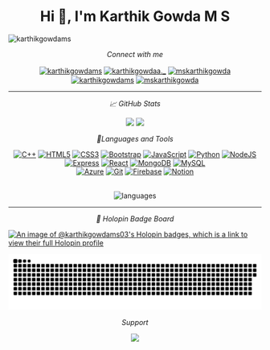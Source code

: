 <h1 align="center">Hi 👋, I'm Karthik Gowda M S</h1>



<p align="left"> <img src="https://komarev.com/ghpvc/?username=karthikgowdams03&label=Profile%20Visits&color=0e75b6&style=flat" alt="karthikgowdams" /> </p>



<p align="center">
    <i>Connect with me </i>
    <p align="center">
      <a href="https://linkedin.com/in/karthikgowdams" target="blank"><img align="center" src="https://raw.githubusercontent.com/rahuldkjain/github-profile-readme-generator/master/src/images/icons/Social/linked-in-alt.svg" alt="karthikgowdams" height="30" width="40" /></a>
<a href="https://instagram.com/karthikgowdaa._" target="blank"><img align="center" src="https://raw.githubusercontent.com/rahuldkjain/github-profile-readme-generator/master/src/images/icons/Social/instagram.svg" alt="karthikgowdaa._"  height="30" width="40"  /></a>
<a href="https://x.com/mskarthikgowda" target="blank"><img align="center" src="https://raw.githubusercontent.com/rahuldkjain/github-profile-readme-generator/master/src/images/icons/Social/twitter.svg" alt="mskarthikgowda"  height="30" width="40" /></a>
      <a href="https://kaggle.com/karthikgowdams" target="blank"><img align="center" src="https://raw.githubusercontent.com/rahuldkjain/github-profile-readme-generator/master/src/images/icons/Social/kaggle.svg" alt="karthikgowdams" height="30" width="40" /></a>
      <a href="https://fb.com/mskarthikgowda" target="blank"><img align="center" src="https://raw.githubusercontent.com/rahuldkjain/github-profile-readme-generator/master/src/images/icons/Social/facebook.svg" alt="mskarthikgowda" height="30" width="40"  /></a>


   </p>
</p>

<hr>

<p align="center">
    <i> 📈 GitHub Stats</i>
 
   <p align="center">
            <a href="https://github.com/karthikgowdams?tab=repositories" target="_blank" rel="noreferrer"><img width="48.0%" src="https://github-readme-stats.vercel.app/api?username=karthikgowdams&show_icons=true&theme=radical&hide_border=true"/></a>
            <a href="https://github.com/karthikgowdams?tab=repositories" target="_blank" rel="noreferrer"><img width="50.7%" src="https://github-readme-streak-stats.herokuapp.com/?user=karthikgowdams&show_icons=true&theme=radical&hide_border=true" /></a>
    </p>
</p>


<p align="center">
   <i>🔨Languages and Tools</i>
 
   <p align="center">
        <!-- <a href="https://learn.microsoft.com/en-us/cpp/c-language/?view=msvc-170" target="_blank" rel="noreferrer"><img src="https://skillicons.dev/icons?i=c"  alt="C" /></a> -->
        <a href="https://learn.microsoft.com/en-us/cpp/cpp/?view=msvc-170" target="_blank" rel="noreferrer"><img src="https://skillicons.dev/icons?i=cpp"  alt="C++" /></a>
        <a href="https://developer.mozilla.org/en-US/docs/Glossary/HTML5" target="_blank" rel="noreferrer"><img src="https://skillicons.dev/icons?i=html" alt="HTML5" /></a>
        <a href="https://developer.mozilla.org/en-US/docs/Web/CSS" target="_blank" rel="noreferrer"><img src="https://skillicons.dev/icons?i=css" alt="CSS3" /></a> 
        <a href="https://getbootstrap.com/" target="_blank" rel="noreferrer"><img src="https://skillicons.dev/icons?i=bootstrap" alt="Bootstrap" /></a>
        <a href="https://developer.mozilla.org/en-US/docs/Web/JavaScript" target="_blank" rel="noreferrer"><img src="https://skillicons.dev/icons?i=javascript" alt="JavaScript" /></a>
        <a href="https://www.python.org/" target="_blank" rel="noreferrer"><img src="https://skillicons.dev/icons?i=python" alt="Python" /></a>
        <a href="https://nodejs.org/en/" target="_blank" rel="noreferrer"><img src="https://skillicons.dev/icons?i=nodejs"  alt="NodeJS" /></a>
        <a href="https://expressjs.com/" target="_blank" rel="noreferrer"><img src="https://skillicons.dev/icons?i=express"  alt="Express" /></a>
        <a href="https://react.dev" target="_blank" rel="noreferrer"><img src="https://skillicons.dev/icons?i=react"  alt="React" /></a>
        <a href="https://www.mongodb.com/" target="_blank" rel="noreferrer"><img src="https://skillicons.dev/icons?i=mongodb" alt="MongoDB" /></a>
        <a href="https://www.mysql.com/" target="_blank" rel="noreferrer"><img src="https://skillicons.dev/icons?i=mysql"alt="MySQL" /></a>
        <br>
        <a href="https://portal.azure.com/" target="_blank" rel="noreferrer"><img src="https://skillicons.dev/icons?i=azure"alt="Azure" /></a>
        <a href="https://git-scm.com/" target="_blank" rel="noreferrer"><img src="https://skillicons.dev/icons?i=git" alt="Git" /></a>
        <a href="https://firebase.google.com/" target="_blank" rel="noreferrer"><img src="https://skillicons.dev/icons?i=firebase" alt="Firebase" /></a>
        <a href="https://www.notion.so/" target="_blank" rel="noreferrer"><img src="https://skillicons.dev/icons?i=notion"  alt="Notion" /></a>
   </p>
  <p align = "center" ><br> 
        <img alt="languages" src="https://github-readme-stats.vercel.app/api/top-langs/?username=karthikgowdams&langs_count=5&theme=radical&layout=compact&hide_border=true" />
  </p>
</p>

<hr>
 <p align="center">
  <i> 📌 Holopin Badge Board </i>
  
  [![An image of @karthikgowdams03's Holopin badges, which is a link to view their full Holopin profile](https://holopin.me/karthikgowdams03)](https://holopin.io/@karthikgowdams03)
</p>

<!-- Snake animation -->
<img src="https://github.com/KarthikGowdaMS/karthikgowdams/blob/output/snake.svg" alt="Snake animation" />

<p align="center">
   <i>Support</i>
  <p align="center">
   <a href="https://www.buymeacoffee.com/karthikgowdams"><img src="https://cdn.buymeacoffee.com/buttons/v2/default-yellow.png" width="200" /></a>
  </p>
</p>
